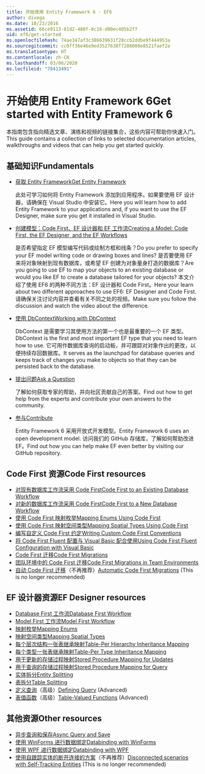 ```yaml
---
title: 开始使用 Entity Framework 6 - EF6
author: divega
ms.date: 10/23/2016
ms.assetid: 66ce9113-81d2-480f-8c16-d00ec405b2f7
uid: ef6/get-started
ms.openlocfilehash: 74ae347af3c386639631f28ccb2ddbe9f444953a
ms.sourcegitcommit: cc0ff36e46e9ed3527638f7208000e8521faef2e
ms.translationtype: HT
ms.contentlocale: zh-CN
ms.lasthandoff: 03/06/2020
ms.locfileid: "78413491"
---
```

# <a name="get-started-with-entity-framework-6"></a><span data-ttu-id="f99b3-102">开始使用 Entity Framework 6</span><span class="sxs-lookup"><span data-stu-id="f99b3-102">Get started with Entity Framework 6</span></span>

<span data-ttu-id="f99b3-103">本指南包含指向精选文章、演练和视频的链接集合，这些内容可帮助你快速入门。</span><span class="sxs-lookup"><span data-stu-id="f99b3-103">This guide contains a collection of links to selected documentation articles, walkthroughs and videos that can help you get started quickly.</span></span>

## <a name="fundamentals"></a><span data-ttu-id="f99b3-104">基础知识</span><span class="sxs-lookup"><span data-stu-id="f99b3-104">Fundamentals</span></span>

* [<span data-ttu-id="f99b3-105">获取 Entity Framework</span><span class="sxs-lookup"><span data-stu-id="f99b3-105">Get Entity Framework</span></span>](~/ef6/fundamentals/install.md)

  <span data-ttu-id="f99b3-106">此处可学习如何将 Entity Framework 添加到应用程序。如果要使用 EF 设计器，请确保在 Visual Studio 中安装它。</span><span class="sxs-lookup"><span data-stu-id="f99b3-106">Here you will learn how to add Entity Framework to your applications and, if you want to use the EF Designer, make sure you get it installed in Visual Studio.</span></span>

* [<span data-ttu-id="f99b3-107">创建模型：Code First、EF 设计器和 EF 工作流</span><span class="sxs-lookup"><span data-stu-id="f99b3-107">Creating a Model: Code First, the EF Designer, and the EF Workflows</span></span>](~/ef6/modeling/index.md)

  <span data-ttu-id="f99b3-108">是否希望指定 EF 模型编写代码或绘制方框和线条？</span><span class="sxs-lookup"><span data-stu-id="f99b3-108">Do you prefer to specify your EF model writing code or drawing boxes and lines?</span></span>
<span data-ttu-id="f99b3-109">是否要使用 EF 来将对象映射到现有数据库，或希望 EF 创建为对象量身打造的数据库？</span><span class="sxs-lookup"><span data-stu-id="f99b3-109">Are you going to use EF to map your objects to an existing database or would you like EF to create a database tailored for your objects?</span></span>
<span data-ttu-id="f99b3-110">本文介绍了使用 EF6 的两种不同方法：EF 设计器和 Code First。</span><span class="sxs-lookup"><span data-stu-id="f99b3-110">Here your learn about two different approaches to use EF6: EF Designer and Code First.</span></span>
<span data-ttu-id="f99b3-111">请确保关注讨论内容并查看有关不同之处的视频。</span><span class="sxs-lookup"><span data-stu-id="f99b3-111">Make sure you follow the discussion and watch the video about the difference.</span></span>

* [<span data-ttu-id="f99b3-112">使用 DbContext</span><span class="sxs-lookup"><span data-stu-id="f99b3-112">Working with DbContext</span></span>](~/ef6/fundamentals/working-with-dbcontext.md)

  <span data-ttu-id="f99b3-113">DbContext 是需要学习其使用方法的第一个也是最重要的一个 EF 类型。</span><span class="sxs-lookup"><span data-stu-id="f99b3-113">DbContext is the first and most important EF type that you need to learn how to use.</span></span> <span data-ttu-id="f99b3-114">它可用作数据库查询的启动板，并可跟踪对对象作出的更改，以便持续存回数据库。</span><span class="sxs-lookup"><span data-stu-id="f99b3-114">It serves as the launchpad for database queries and keeps track of changes you make to objects so that they can be persisted back to the database.</span></span>

* [<span data-ttu-id="f99b3-115">提出问题</span><span class="sxs-lookup"><span data-stu-id="f99b3-115">Ask a Question</span></span>](~/ef6/resources/get-help.md)

  <span data-ttu-id="f99b3-116">了解如何获取专家的帮助，并向社区贡献自己的答案。</span><span class="sxs-lookup"><span data-stu-id="f99b3-116">Find out how to get help from the experts and contribute your own answers to the community.</span></span>

* [<span data-ttu-id="f99b3-117">参与</span><span class="sxs-lookup"><span data-stu-id="f99b3-117">Contribute</span></span>](https://github.com/aspnet/EntityFramework6/)

  <span data-ttu-id="f99b3-118">Entity Framework 6 采用开放式开发模型。</span><span class="sxs-lookup"><span data-stu-id="f99b3-118">Entity Framework 6 uses an open development model.</span></span> <span data-ttu-id="f99b3-119">访问我们的 GitHub 存储库，了解如何帮助改进 EF。</span><span class="sxs-lookup"><span data-stu-id="f99b3-119">Find out how you can help make EF even better by visiting our GitHub repository.</span></span>

## <a name="code-first-resources"></a><span data-ttu-id="f99b3-120">Code First 资源</span><span class="sxs-lookup"><span data-stu-id="f99b3-120">Code First resources</span></span>

  - [<span data-ttu-id="f99b3-121">对现有数据库工作流采用 Code First</span><span class="sxs-lookup"><span data-stu-id="f99b3-121">Code First to an Existing Database Workflow</span></span>](~/ef6/modeling/code-first/workflows/existing-database.md)
  - [<span data-ttu-id="f99b3-122">对新的数据库工作流采用 Code First</span><span class="sxs-lookup"><span data-stu-id="f99b3-122">Code First to a New Database Workflow</span></span>](~/ef6/modeling/code-first/workflows/new-database.md)
  - [<span data-ttu-id="f99b3-123">使用 Code First 映射枚举</span><span class="sxs-lookup"><span data-stu-id="f99b3-123">Mapping Enums Using Code First</span></span>](~/ef6/modeling/code-first/data-types/enums.md)
  - [<span data-ttu-id="f99b3-124">使用 Code First 映射空间类型</span><span class="sxs-lookup"><span data-stu-id="f99b3-124">Mapping Spatial Types Using Code First</span></span>](~/ef6/modeling/code-first/data-types/spatial.md)
  - [<span data-ttu-id="f99b3-125">编写自定义 Code First 约定</span><span class="sxs-lookup"><span data-stu-id="f99b3-125">Writing Custom Code First Conventions</span></span>](~/ef6/modeling/code-first/conventions/custom.md)
  - [<span data-ttu-id="f99b3-126">将 Code First Fluent 配置与 Visual Basic 配合使用</span><span class="sxs-lookup"><span data-stu-id="f99b3-126">Using Code First Fluent Configuration with Visual Basic</span></span>](~/ef6/modeling/code-first/fluent/vb.md)
  - [<span data-ttu-id="f99b3-127">Code First 迁移</span><span class="sxs-lookup"><span data-stu-id="f99b3-127">Code First Migrations</span></span>](~/ef6/modeling/code-first/migrations/index.md)
  - [<span data-ttu-id="f99b3-128">团队环境中的 Code First 迁移</span><span class="sxs-lookup"><span data-stu-id="f99b3-128">Code First Migrations in Team Environments</span></span>](~/ef6/modeling/code-first/migrations/teams.md)
  - <span data-ttu-id="f99b3-129">[自动 Code First 迁移](~/ef6/modeling/code-first/migrations/automatic.md)（不再推荐）</span><span class="sxs-lookup"><span data-stu-id="f99b3-129">[Automatic Code First Migrations](~/ef6/modeling/code-first/migrations/automatic.md) (This is no longer recommended)</span></span>

## <a name="ef-designer-resources"></a><span data-ttu-id="f99b3-130">EF 设计器资源</span><span class="sxs-lookup"><span data-stu-id="f99b3-130">EF Designer resources</span></span>
  - [<span data-ttu-id="f99b3-131">Database First 工作流</span><span class="sxs-lookup"><span data-stu-id="f99b3-131">Database First Workflow</span></span>](~/ef6/modeling/designer/workflows/database-first.md)
  - [<span data-ttu-id="f99b3-132">Model First 工作流</span><span class="sxs-lookup"><span data-stu-id="f99b3-132">Model First Workflow</span></span>](~/ef6/modeling/designer/workflows/model-first.md)
  - [<span data-ttu-id="f99b3-133">映射枚举</span><span class="sxs-lookup"><span data-stu-id="f99b3-133">Mapping Enums</span></span>](~/ef6/modeling/designer/data-types/enums.md)
  - [<span data-ttu-id="f99b3-134">映射空间类型</span><span class="sxs-lookup"><span data-stu-id="f99b3-134">Mapping Spatial Types</span></span>](~/ef6/modeling/designer/data-types/spatial.md)
  - [<span data-ttu-id="f99b3-135">每个层次结构一张表继承映射</span><span class="sxs-lookup"><span data-stu-id="f99b3-135">Table-Per Hierarchy Inheritance Mapping</span></span>](~/ef6/modeling/designer/inheritance/tph.md)
  - [<span data-ttu-id="f99b3-136">每个类型一张表继承映射</span><span class="sxs-lookup"><span data-stu-id="f99b3-136">Table-Per Type Inheritance Mapping</span></span>](~/ef6/modeling/designer/inheritance/tpt.md)
  - [<span data-ttu-id="f99b3-137">用于更新的存储过程映射</span><span class="sxs-lookup"><span data-stu-id="f99b3-137">Stored Procedure Mapping for Updates</span></span>](~/ef6/modeling/designer/stored-procedures/cud.md)
  - [<span data-ttu-id="f99b3-138">用于查询的存储过程映射</span><span class="sxs-lookup"><span data-stu-id="f99b3-138">Stored Procedure Mapping for Query</span></span>](~/ef6/modeling/designer/stored-procedures/query.md)
  - [<span data-ttu-id="f99b3-139">实体拆分</span><span class="sxs-lookup"><span data-stu-id="f99b3-139">Entity Splitting</span></span>](~/ef6/modeling/designer/entity-splitting.md)
  - [<span data-ttu-id="f99b3-140">表拆分</span><span class="sxs-lookup"><span data-stu-id="f99b3-140">Table Splitting</span></span>](~/ef6/modeling/designer/table-splitting.md)
  - <span data-ttu-id="f99b3-141">[定义查询](~/ef6/modeling/designer/advanced/defining-query.md)（高级）</span><span class="sxs-lookup"><span data-stu-id="f99b3-141">[Defining Query](~/ef6/modeling/designer/advanced/defining-query.md) (Advanced)</span></span>
  - <span data-ttu-id="f99b3-142">[表值函数](~/ef6/modeling/designer/advanced/tvfs.md)（高级）</span><span class="sxs-lookup"><span data-stu-id="f99b3-142">[Table-Valued Functions](~/ef6/modeling/designer/advanced/tvfs.md) (Advanced)</span></span>

## <a name="other-resources"></a><span data-ttu-id="f99b3-143">其他资源</span><span class="sxs-lookup"><span data-stu-id="f99b3-143">Other resources</span></span>
  - [<span data-ttu-id="f99b3-144">异步查询和保存</span><span class="sxs-lookup"><span data-stu-id="f99b3-144">Async Query and Save</span></span>](~/ef6/fundamentals/async.md)
  - [<span data-ttu-id="f99b3-145">使用 WinForms 进行数据绑定</span><span class="sxs-lookup"><span data-stu-id="f99b3-145">Databinding with WinForms</span></span>](~/ef6/fundamentals/databinding/winforms.md)
  - [<span data-ttu-id="f99b3-146">使用 WPF 进行数据绑定</span><span class="sxs-lookup"><span data-stu-id="f99b3-146">Databinding with WPF</span></span>](~/ef6/fundamentals/databinding/wpf.md)
  - <span data-ttu-id="f99b3-147">[使用自跟踪实体的断开连接的方案](~/ef6/fundamentals/disconnected-entities/self-tracking-entities/walkthrough.md)（不再推荐）</span><span class="sxs-lookup"><span data-stu-id="f99b3-147">[Disconnected scenarios with Self-Tracking Entities](~/ef6/fundamentals/disconnected-entities/self-tracking-entities/walkthrough.md) (This is no longer recommended)</span></span>
